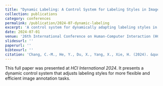 ```yaml
---
title: "Dynamic Labeling: A Control System for Labeling Styles in Image Annotation Tasks"
collection: publications
category: conferences
permalink: /publication/2024-07-dynamic-labeling
excerpt: 'A control system for dynamically adapting labeling styles in image annotation workflows.'
date: 2024-07-01
venue: '26th International Conference on Human-Computer Interaction (HCI INTERNATIONAL 2024), Washington, USA'
slidesurl: ''
paperurl: ''
bibtexurl: ''
citation: 'Chang, C.-M., He, Y., Du, X., Yang, X., Xie, H. (2024). &quot;Dynamic Labeling: A Control System for Labeling Styles in Image Annotation Tasks.&quot; <i>HCI International 2024</i>, Washington.'
---
```

This full paper was presented at <i>HCI International 2024</i>. It presents a dynamic control system that adjusts labeling styles for more flexible and efficient image annotation tasks.
